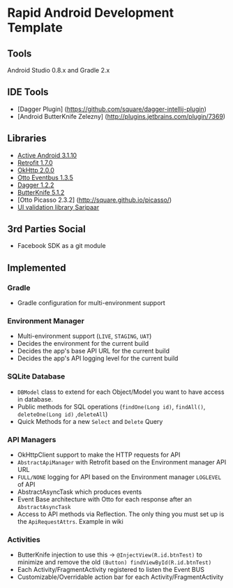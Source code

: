 Rapid Android Development Template
==================================

## Tools
Android Studio 0.8.x and Gradle 2.x

## IDE Tools
* [Dagger Plugin] (https://github.com/square/dagger-intellij-plugin)
* [Android ButterKnife Zelezny] (http://plugins.jetbrains.com/plugin/7369)

## Libraries
* [Active Android 3.1.10](https://github.com/pardom/ActiveAndroid)
* [Retrofit 1.7.0](http://square.github.io/retrofit/)
* [OkHttp 2.0.0](http://square.github.io/okhttp/)
* [Otto Eventbus 1.3.5](http://square.github.io/otto/)
* [Dagger 1.2.2](http://square.github.io/dagger/)
* [ButterKnife 5.1.2](https://github.com/JakeWharton/butterknife)
* [Otto Picasso 2.3.2] (http://square.github.io/picasso/)
* [UI validation library Saripaar](https://github.com/ragunathjawahar/android-saripaar)

## 3rd Parties Social
* Facebook SDK as a git module

## Implemented

### Gradle
* Gradle configuration for multi-environment support

### Environment Manager
* Multi-environment support (```LIVE```, ```STAGING```, ```UAT```)
* Decides the environment for the current build
* Decides the app's base API URL for the current build
* Decides the app's API logging level for the current build

### SQLite Database
* ```DBModel``` class to extend for each Object/Model you want to have access in database.
* Public methods for SQL operations (```findOne(Long id)```, ```findAll()```, ```deleteOne(Long id)``` ,```deleteAll```)
* Quick Methods for a new ```Select``` and ```Delete``` Query

### API Managers
* OkHttpClient support to make the HTTP requests for API
* ```AbstractApiManager``` with Retrofit based on the Environment manager API URL
* ```FULL/NONE``` logging for API based on the Environment manager ```LOGLEVEL``` of API
* AbstractAsyncTask which produces events
* Event Base architecture with Otto for each response after an ```AbstractAsyncTask```
* Access to API methods via Reflection. The only thing you must set up is the ```ApiRequestAttrs```. Example in wiki

### Activities
* ButterKnife injection to use this -> ```@InjectView(R.id.btnTest)``` to minimize and remove the old ```(Button) findViewById(R.id.btnTest)```
* Each Activity/FragmentActivity registered to listen the Event BUS
* Customizable/Overridable action bar for each Activity/FragmentActivity